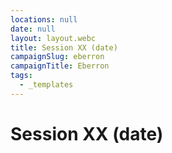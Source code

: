 ```yaml
---
locations: null
date: null
layout: layout.webc
title: Session XX (date)
campaignSlug: eberron
campaignTitle: Eberron
tags:
  - _templates
---
```

# Session XX (date)
